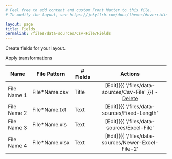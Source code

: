 ```yaml
---
# Feel free to add content and custom Front Matter to this file.
# To modify the layout, see https://jekyllrb.com/docs/themes/#overriding-theme-defaults

layout: page
title: Fields
permalink: /files/data-sources/Csv-File/Fields
---
```


Create fields for your layout.

Apply transformations


| Name        | File Pattern   | # Fields    | Actions               |
| ------------| -------------- | ----------- | :-------------------: |
| File Name 1 | File*Name.csv  | Title       | [Edit]({{ '/files/data-sources/Csv-File' }}) - [Delete]() |
| File Name 2 | File*Name.txt  | Text        | [Edit]({{ '/files/data-sources/Fixed-Length'  | prepend: site.baseurl }}) - [Delete]() |
| File Name 3 | File*Name.xls  | Text        | [Edit]({{ '/files/data-sources/Excel-File'  | prepend: site.baseurl }}) - [Delete]() |
| File Name 4 | File*Name.xlsx | Text        | [Edit]({{ '/files/data-sources/Newer-Excel-File-2'  | prepend: site.baseurl }}) - [Delete]() |